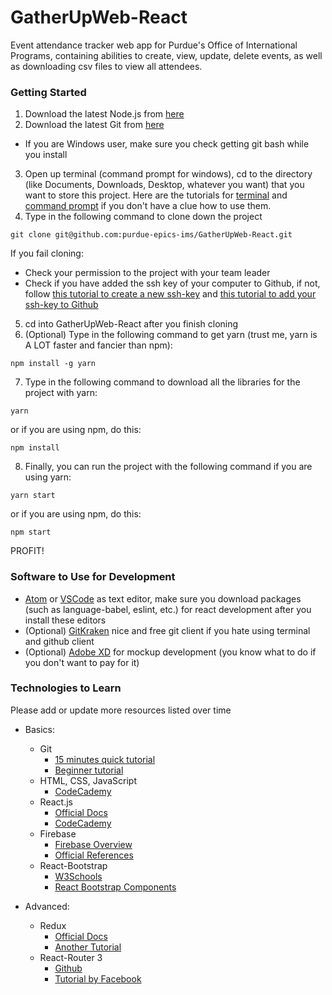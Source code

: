 # GatherUpWeb-React
Event attendance tracker web app for Purdue's Office of International Programs, containing abilities to create, view, update, delete events, as well as downloading csv files to view all attendees.

### Getting Started
1. Download the latest Node.js from [here](https://nodejs.org/en/)
2. Download the latest Git from [here](https://git-scm.com/downloads)
  - If you are Windows user, make sure you check getting git bash while you install
3. Open up terminal (command prompt for windows), cd to the directory (like Documents, Downloads, Desktop, whatever you want) that you want to store this project. Here are the tutorials for [terminal](https://www.macworld.co.uk/feature/mac-software/how-use-terminal-on-mac-3608274/) and [command prompt](https://www.bleepingcomputer.com/tutorials/windows-command-prompt-introduction/) if you don't have a clue how to use them.
4. Type in the following command to clone down the project

 `git clone git@github.com:purdue-epics-ims/GatherUpWeb-React.git`

 If you fail cloning:
  - Check your permission to the project with your team leader
  - Check if you have added the ssh key of your computer to Github, if not, follow [this tutorial to create a new ssh-key](https://help.github.com/articles/generating-a-new-ssh-key-and-adding-it-to-the-ssh-agent/) and [this tutorial to add your ssh-key to Github ](https://help.github.com/articles/adding-a-new-ssh-key-to-your-github-account/)

5. cd into GatherUpWeb-React after you finish cloning
6. (Optional) Type in the following command to get yarn (trust me, yarn is A LOT faster and fancier than npm):

  `npm install -g yarn`

7. Type in the following command to download all the libraries for the project with yarn:

  `yarn`

  or if you are using npm, do this:

  `npm install`

8. Finally, you can run the project with the following command if you are using yarn:

  `yarn start`

  or if you are using npm, do this:

  `npm start`

  PROFIT!

### Software to Use for Development

- [Atom](https://atom.io/) or [VSCode](https://code.visualstudio.com/) as text editor, make sure you download packages (such as language-babel, eslint, etc.) for react development after you install these editors
- (Optional) [GitKraken](https://www.gitkraken.com/) nice and free git client if you hate using terminal and github client
- (Optional) [Adobe XD](http://www.adobe.com/products/xd.html) for mockup development (you know what to do if you don't want to pay for it)

### Technologies to Learn
Please add or update more resources listed over time

- Basics:
  - Git
    - [15 minutes quick tutorial](https://try.github.io/levels/1/challenges/1)
    - [Beginner tutorial](http://product.hubspot.com/blog/git-and-github-tutorial-for-beginners)
  - HTML, CSS, JavaScript
    - [CodeCademy](https://www.codecademy.com/catalog/language/javascript)
  - React.js
    - [Official Docs](https://reactjs.org/)
    - [CodeCademy](https://www.codecademy.com/catalog/language/javascript)
  - Firebase
    - [Firebase Overview](https://firebase.google.com/docs/)
    - [Official References](https://firebase.google.com/docs/reference/js/)
  - React-Bootstrap
    - [W3Schools](https://reactjs.org/)
    - [React Bootstrap Components](https://react-bootstrap.github.io/components.html)

- Advanced:
  - Redux
    - [Official Docs](http://redux.js.org/docs)
    - [Another Tutorial](https://github.com/happypoulp/redux-tutorial/blob/master/00_introduction.js)
  - React-Router 3
    - [Github](https://github.com/ReactTraining/react-router/tree/master/packages/react-router)
    - [Tutorial by Facebook](https://github.com/reactjs/react-router-tutorial)
